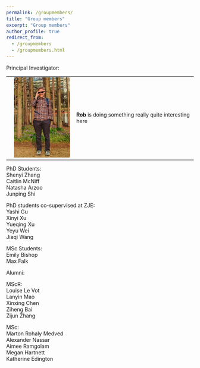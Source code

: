 ```yaml
---
permalink: /groupmembers/
title: "Group members"
excerpt: "Group members"
author_profile: true
redirect_from: 
  - /groupmembers
  - /groupmembers.html
---
```


Principal Investigator:
          
<div align="left">
    <table>
     <tr>
        <td>
       <td><img src="/images/RY_profile.jpeg" alt="Image description" style="width: 150px; height: auto; margin-right: 20px;">
       </td>
      <td style="border: none;">
        <strong>Rob</strong> is doing something really quite interesting here
      </td>    
     </tr>
    </table>
</div>
    
PhD Students:  
Shenyi Zhang  
Caitlin McNiff  
Natasha Arzoo  
Junping Shi

PhD students co-supervised at ZJE:  
Yashi Gu  
Xinyi Xu  
Yueqing Xu  
Yeyu Wei  
Jiaqi Wang  

MSc Students:  
Emily Bishop  
Max Falk  

Alumni:  

MScR:  
Louise Le Vot  
Lanyin Mao  
Xinxing Chen  
Ziheng Bai  
Zijun Zhang  

MSc:  
Marton Rohaly Medved  
Alexander Nassar  
Aimee Ramgolam  
Megan Hartnett  
Katherine Edington  

